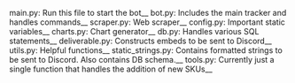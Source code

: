 main.py: Run this file to start the bot__
bot.py: Includes the main tracker and handles commands__
scraper.py: Web scraper__
config.py: Important static variables__
charts.py: Chart generator__
db.py: Handles various SQL statements__
deliverable.py: Constructs embeds to be sent to Discord__
utils.py: Helpful functions__
static_strings.py: Contains formatted strings to be sent to Discord. Also contains DB schema.__
tools.py: Currently just a single function that handles the addition of new SKUs__
